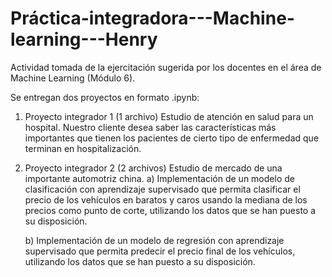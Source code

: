 # Práctica-integradora---Machine-learning---Henry
Actividad tomada de la ejercitación sugerida por los docentes en el área de Machine Learning (Módulo 6).

Se entregan dos proyectos en formato .ipynb:

1) Proyecto integrador 1 (1 archivo)
     Estudio de atención en salud para un hospital.
     Nuestro cliente desea saber las características más importantes que tienen los pacientes de cierto tipo de enfermedad que terminan en hospitalización.

2) Proyecto integrador 2 (2 archivos)
    Estudio de mercado de una importante automotriz china.
   a) Implementación de un modelo de clasificación con aprendizaje supervisado que permita clasificar el precio de los vehículos en baratos y caros usando la mediana de los precios como punto de corte, utilizando los datos que se han puesto a su disposición.

   b) Implementación de un modelo de regresión con aprendizaje supervisado que permita predecir el precio final de los vehículos, utilizando los datos que se han puesto a su disposición.

